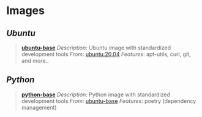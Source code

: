 # Images

## *Ubuntu*
> **[ubuntu-base](https://hub.docker.com/repository/docker/armck/ubuntu-base)**
  *Description*: Ubuntu image with standardized development tools
  *From*: [ubuntu:20.04](https://hub.docker.com/repository/docker/armck/ubuntu-base)
  *Features*: apt-utils, curl, git, and more.. 


## *Python*
> **[python-base](https://hub.docker.com/repository/docker/armck/python-base)**
  *Description*: Python image with standardized development tools
  *From*: [ubuntu-base](https://hub.docker.com/repository/docker/armck/ubuntu-base)
  *Features*: poetry (dependency management) 
